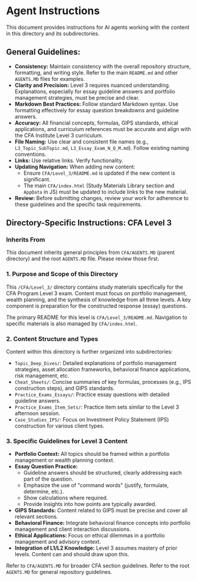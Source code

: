 # Agent Instructions

This document provides instructions for AI agents working with the content in this directory and its subdirectories.

## General Guidelines:

*   **Consistency:** Maintain consistency with the overall repository structure, formatting, and writing style. Refer to the main `README.md` and other `AGENTS.MD` files for examples.
*   **Clarity and Precision:** Level 3 requires nuanced understanding. Explanations, especially for essay guideline answers and portfolio management strategies, must be precise and clear.
*   **Markdown Best Practices:** Follow standard Markdown syntax. Use formatting effectively for essay question breakdowns and guideline answers.
*   **Accuracy:** All financial concepts, formulas, GIPS standards, ethical applications, and curriculum references must be accurate and align with the CFA Institute Level 3 curriculum.
*   **File Naming:** Use clear and consistent file names (e.g., `L3_Topic_SubTopic.md`, `L3_Essay_Exam_N_Q_M.md`). Follow existing naming conventions.
*   **Links:** Use relative links. Verify functionality.
*   **Updating Navigation:** When adding new content:
    *   Ensure `CFA/Level_3/README.md` is updated if the new content is significant.
    *   The main `CFA/index.html` (Study Materials Library section and `AppData` in JS) must be updated to include links to the new material.
*   **Review:** Before submitting changes, review your work for adherence to these guidelines and the specific task requirements.

## Directory-Specific Instructions: CFA Level 3

### Inherits From
This document inherits general principles from `CFA/AGENTS.MD` (parent directory) and the root `AGENTS.MD` file. Please review those first.

### 1. Purpose and Scope of this Directory
This `/CFA/Level_3/` directory contains study materials specifically for the CFA Program Level 3 exam. Content must focus on portfolio management, wealth planning, and the synthesis of knowledge from all three levels. A key component is preparation for the constructed response (essay) questions.

The primary README for this level is `CFA/Level_3/README.md`. Navigation to specific materials is also managed by `CFA/index.html`.

### 2. Content Structure and Types
Content within this directory is further organized into subdirectories:
*   `Topic_Deep_Dives/`: Detailed explanations of portfolio management strategies, asset allocation frameworks, behavioral finance applications, risk management, etc.
*   `Cheat_Sheets/`: Concise summaries of key formulas, processes (e.g., IPS construction steps), and GIPS standards.
*   `Practice_Exams_Essays/`: Practice essay questions with detailed guideline answers.
*   `Practice_Exams_Item_Sets/`: Practice item sets similar to the Level 3 afternoon session.
*   `Case_Studies_IPS/`: Focus on Investment Policy Statement (IPS) construction for various client types.

### 3. Specific Guidelines for Level 3 Content
*   **Portfolio Context:** All topics should be framed within a portfolio management or wealth planning context.
*   **Essay Question Practice:**
    *   Guideline answers should be structured, clearly addressing each part of the question.
    *   Emphasize the use of "command words" (justify, formulate, determine, etc.).
    *   Show calculations where required.
    *   Provide insights into how points are typically awarded.
*   **GIPS Standards:** Content related to GIPS must be precise and cover all relevant sections.
*   **Behavioral Finance:** Integrate behavioral finance concepts into portfolio management and client interaction discussions.
*   **Ethical Applications:** Focus on ethical dilemmas in a portfolio management and advisory context.
*   **Integration of L1/L2 Knowledge:** Level 3 assumes mastery of prior levels. Content can and should draw upon this.

Refer to `CFA/AGENTS.MD` for broader CFA section guidelines.
Refer to the root `AGENTS.MD` for general repository guidelines.

